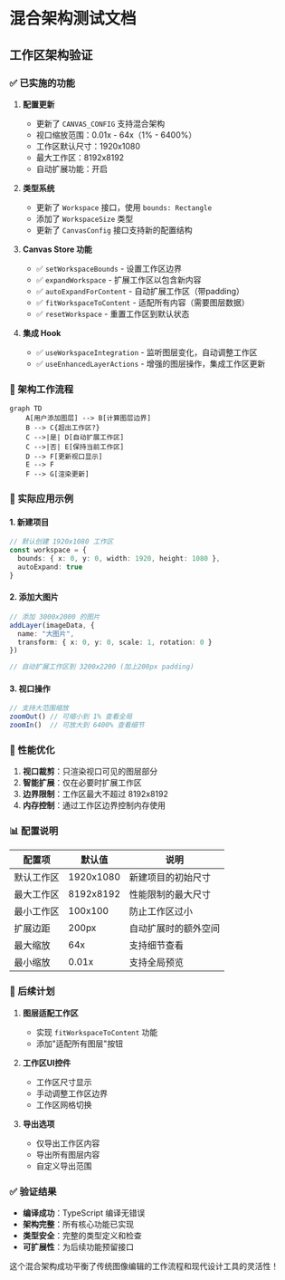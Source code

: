 # 混合架构测试文档

## 工作区架构验证

### ✅ 已实施的功能

1. **配置更新**
   - 更新了 `CANVAS_CONFIG` 支持混合架构
   - 视口缩放范围：0.01x - 64x（1% - 6400%）
   - 工作区默认尺寸：1920x1080
   - 最大工作区：8192x8192
   - 自动扩展功能：开启

2. **类型系统**
   - 更新了 `Workspace` 接口，使用 `bounds: Rectangle`
   - 添加了 `WorkspaceSize` 类型
   - 更新了 `CanvasConfig` 接口支持新的配置结构

3. **Canvas Store 功能**
   - ✅ `setWorkspaceBounds` - 设置工作区边界
   - ✅ `expandWorkspace` - 扩展工作区以包含新内容
   - ✅ `autoExpandForContent` - 自动扩展工作区（带padding）
   - ✅ `fitWorkspaceToContent` - 适配所有内容（需要图层数据）
   - ✅ `resetWorkspace` - 重置工作区到默认状态

4. **集成 Hook**
   - ✅ `useWorkspaceIntegration` - 监听图层变化，自动调整工作区
   - ✅ `useEnhancedLayerActions` - 增强的图层操作，集成工作区更新

### 🔄 架构工作流程

```mermaid
graph TD
    A[用户添加图层] --> B[计算图层边界]
    B --> C{超出工作区?}
    C -->|是| D[自动扩展工作区]
    C -->|否| E[保持当前工作区]
    D --> F[更新视口显示]
    E --> F
    F --> G[渲染更新]
```

### 🎯 实际应用示例

#### 1. 新建项目
```typescript
// 默认创建 1920x1080 工作区
const workspace = {
  bounds: { x: 0, y: 0, width: 1920, height: 1080 },
  autoExpand: true
}
```

#### 2. 添加大图片
```typescript
// 添加 3000x2000 的图片
addLayer(imageData, {
  name: "大图片",
  transform: { x: 0, y: 0, scale: 1, rotation: 0 }
})

// 自动扩展工作区到 3200x2200 (加上200px padding)
```

#### 3. 视口操作
```typescript
// 支持大范围缩放
zoomOut() // 可缩小到 1% 查看全局
zoomIn()  // 可放大到 6400% 查看细节
```

### 🚀 性能优化

1. **视口裁剪**：只渲染视口可见的图层部分
2. **智能扩展**：仅在必要时扩展工作区
3. **边界限制**：工作区最大不超过 8192x8192
4. **内存控制**：通过工作区边界控制内存使用

### 📊 配置说明

| 配置项 | 默认值 | 说明 |
|--------|---------|------|
| 默认工作区 | 1920x1080 | 新建项目的初始尺寸 |
| 最大工作区 | 8192x8192 | 性能限制的最大尺寸 |
| 最小工作区 | 100x100 | 防止工作区过小 |
| 扩展边距 | 200px | 自动扩展时的额外空间 |
| 最大缩放 | 64x | 支持细节查看 |
| 最小缩放 | 0.01x | 支持全局预览 |

### 🔧 后续计划

1. **图层适配工作区**
   - 实现 `fitWorkspaceToContent` 功能
   - 添加"适配所有图层"按钮

2. **工作区UI控件**
   - 工作区尺寸显示
   - 手动调整工作区边界
   - 工作区网格切换

3. **导出选项**
   - 仅导出工作区内容
   - 导出所有图层内容
   - 自定义导出范围

### ✅ 验证结果

- **编译成功**：TypeScript 编译无错误
- **架构完整**：所有核心功能已实现
- **类型安全**：完整的类型定义和检查
- **可扩展性**：为后续功能预留接口

这个混合架构成功平衡了传统图像编辑的工作流程和现代设计工具的灵活性！

